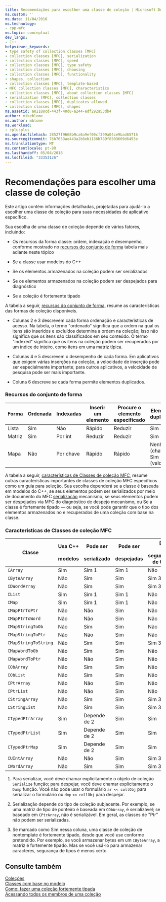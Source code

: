```yaml
---
title: Recomendações para escolher uma classe de coleção | Microsoft Docs
ms.custom: ''
ms.date: 11/04/2016
ms.technology:
- cpp-mfc
ms.topic: conceptual
dev_langs:
- C++
helpviewer_keywords:
- type safety of collection classes [MFC]
- collection classes [MFC], serialization
- collection classes [MFC], speed
- collection classes [MFC], type safety
- collection classes [MFC], choosing
- collection classes [MFC], functionality
- shapes, collection
- collection classes [MFC], template-based
- MFC collection classes [MFC], characteristics
- collection classes [MFC], about collection classes [MFC]
- serialization [MFC], collection classes
- collection classes [MFC], duplicates allowed
- collection classes [MFC], shapes
ms.assetid: a82188cd-443f-40d8-a244-edf292a53db4
author: mikeblome
ms.author: mblome
ms.workload:
- cplusplus
ms.openlocfilehash: 28527f9668b9ca6a9ef00cf399a04ce9bad65716
ms.sourcegitcommit: 76b7653ae443a2b8eb1186b789f8503609d6453e
ms.translationtype: MT
ms.contentlocale: pt-BR
ms.lasthandoff: 05/04/2018
ms.locfileid: "33353126"
---
```

# <a name="recommendations-for-choosing-a-collection-class"></a>Recomendações para escolher uma classe de coleção
Este artigo contém informações detalhadas, projetadas para ajudá-lo a escolher uma classe de coleção para suas necessidades de aplicativo específico.  
  
 Sua escolha de uma classe de coleção depende de vários fatores, incluindo:  
  
-   Os recursos da forma classe: ordem, indexação e desempenho, conforme mostrado no [recursos do conjunto de forma](#_core_collection_shape_features) tabela mais adiante neste tópico  
  
-   Se a classe usar modelos do C++  
  
-   Se os elementos armazenados na coleção podem ser serializados  
  
-   Se os elementos armazenados na coleção podem ser despejados para diagnóstico  
  
-   Se a coleção é fortemente tipado  
  
 A tabela a seguir, [recursos do conjunto de forma](#_core_collection_shape_features), resume as características das formas de coleção disponíveis.  
  
-   Colunas 2 e 3 descrevem cada forma ordenação e características de acesso. Na tabela, o termo "ordenado" significa que a ordem na qual os itens são inseridos e excluídos determina a ordem na coleção; Isso não significa que os itens são classificados em seu conteúdo. O termo "indexed" significa que os itens na coleção podem ser recuperados por um índice de inteiro, como itens em uma matriz típica.  
  
-   Colunas 4 e 5 descrevem o desempenho de cada forma. Em aplicativos que exigem várias inserções na coleção, a velocidade de inserção pode ser especialmente importante; para outros aplicativos, a velocidade de pesquisa pode ser mais importante.  
  
-   Coluna 6 descreve se cada forma permite elementos duplicados.  
  
### <a name="_core_collection_shape_features"></a>  Recursos do conjunto de forma  
  
|Forma|Ordenada|Indexadas|Inserir um elemento|Procure o elemento especificado|Elementos duplicados|  
|-----------|--------------|--------------|-----------------------|----------------------------------|-------------------------|  
|Lista|Sim|Não|Rápido|Reduzir|Sim|  
|Matriz|Sim|Por int|Reduzir|Reduzir|Sim|  
|Mapa|Não|Por chave|Rápido|Rápido|Nenhum (chaves) Sim (valores)|  
  
 A tabela a seguir, [características de Classes de coleção MFC](#_core_characteristics_of_mfc_collection_classes), resume outras características importantes de classes de coleção MFC específicos como um guia para seleção. Sua escolha dependerá se a classe é baseada em modelos do C++, se seus elementos podem ser serializados por meio de documento do MFC [serialização](../mfc/serialization-in-mfc.md) mecanismo, se seus elementos podem ser despejados via MFC do diagnóstico de despejo mecanismo, ou Se a classe é fortemente tipado — ou seja, se você pode garantir que o tipo dos elementos armazenados no e recuperados de uma coleção com base na classe.  
  
### <a name="_core_characteristics_of_mfc_collection_classes"></a>  Características de Classes de coleção MFC  
  
|Classe|Usa C++<br /><br /> modelos|Pode ser<br /><br /> serializado|Pode ser<br /><br /> despejadas|É<br /><br /> segurança de tipo|  
|-----------|------------------------------|---------------------------|-----------------------|-----------------------|  
|`CArray`|Sim|Sim 1|Sim 1|Não|  
|`CByteArray`|Não|Sim|Sim|Sim 3|  
|`CDWordArray`|Não|Sim|Sim|Sim 3|  
|`CList`|Sim|Sim 1|Sim 1|Não|  
|`CMap`|Sim|Sim 1|Sim 1|Não|  
|`CMapPtrToPtr`|Não|Não|Sim|Não|  
|`CMapPtrToWord`|Não|Não|Sim|Não|  
|`CMapStringToOb`|Não|Sim|Sim|Não|  
|`CMapStringToPtr`|Não|Não|Sim|Não|  
|`CMapStringToString`|Não|Sim|Sim|Sim 3|  
|`CMapWordToOb`|Não|Sim|Sim|Não|  
|`CMapWordToPtr`|Não|Não|Sim|Não|  
|`CObArray`|Não|Sim|Sim|Não|  
|`CObList`|Não|Sim|Sim|Não|  
|`CPtrArray`|Não|Não|Sim|Não|  
|`CPtrList`|Não|Não|Sim|Não|  
|`CStringArray`|Não|Sim|Sim|Sim 3|  
|`CStringList`|Não|Sim|Sim|Sim 3|  
|`CTypedPtrArray`|Sim|Depende de 2|Sim|Sim|  
|`CTypedPtrList`|Sim|Depende de 2|Sim|Sim|  
|`CTypedPtrMap`|Sim|Depende de 2|Sim|Sim|  
|`CUIntArray`|Não|Não|Sim|Sim 3|  
|`CWordArray`|Não|Sim|Sim|Sim 3|  
  
 1. Para serializar, você deve chamar explicitamente o objeto de coleção `Serialize` função; para despejar, você deve chamar explicitamente o `Dump` função. Você não pode usar o formulário `ar << collObj` para serializar o formulário ou `dmp` `<< collObj` para despejar.  
  
 2. Serialização depende do tipo de coleção subjacente. Por exemplo, se uma matriz de tipo de ponteiro é baseada em `CObArray`, é serializável; se baseado em `CPtrArray`, não é serializável. Em geral, as classes de "Ptr" não podem ser serializadas.  
  
 3. Se marcado como Sim nessa coluna, uma classe de coleção de nontemplate é fortemente tipado, desde que você use conforme pretendido. Por exemplo, se você armazenar bytes em um `CByteArray`, a matriz é fortemente tipado. Mas se você usá-lo para armazenar caracteres, segurança de tipos é menos certo.  
  
## <a name="see-also"></a>Consulte também  
 [Coleções](../mfc/collections.md)   
 [Classes com base no modelo](../mfc/template-based-classes.md)   
 [Como: fazer uma coleção fortemente tipada](../mfc/how-to-make-a-type-safe-collection.md)   
 [Acessando todos os membros de uma coleção](../mfc/accessing-all-members-of-a-collection.md)

